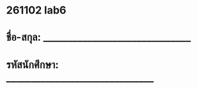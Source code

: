 # 261102 lab6
# ชื่อ-สกุล: ______________________________
# รหัสนักศึกษา: ______________________________
